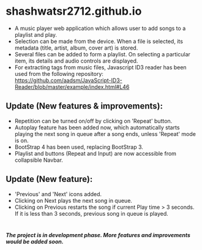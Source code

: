 # shashwatsr2712.github.io
* A music player web application which allows user to add songs to a playlist and play.
* Selection can be made from the device. When a file is selected, its metadata (title, artist, album, cover art) is stored.
* Several files can be added to form a playlist. On selecting a particular item, its details and audio controls are displayed.
* For extracting tags from music files, Javascript ID3 reader has been used from the following repository: https://github.com/aadsm/JavaScript-ID3-Reader/blob/master/example/index.html#L46
## Update (New features & improvements):
* Repetition can be turned on/off by clicking on 'Repeat' button.
* Autoplay feature has been added now, which automatically starts playing the next song in queue after a song ends, unless 'Repeat' mode is on.
* BootStrap 4 has been used, replacing BootStrap 3.
* Playlist and buttons (Repeat and Input) are now accessible from collapsible Navbar. 
## Update (New feature):
* 'Previous' and 'Next' icons added.
* Clicking on Next plays the next song in queue.
* Clicking on Previous restarts the song if current Play time > 3 seconds. If it is less than 3 seconds, previous song in queue is played.   
#
***The project is in development phase. More features and improvements would be added soon.***
